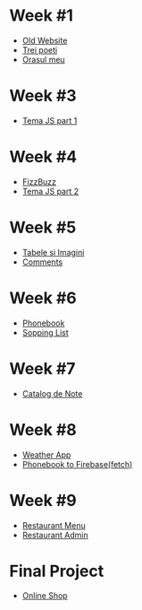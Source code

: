 
<h1>Week #1</h1>
<ul>
<li><a href="https://miualinionut.github.io/siit_06/cristina.cristache/s1/t01/index.html">Old Website</a>
<li><a href="https://miualinionut.github.io/siit_06/cristina.cristache/s1/t01.2/index.html">Trei poeti</a></li>
<li><a href="https://miualinionut.github.io/siit_06/cristina.cristache/s1/t01.3/index.html">Orasul meu</a></li>
</ul>
  
<h1>Week #3</h1>
<ul>
<li><a href="https://github.com/miualinionut/siit_06/blob/master/cristina.cristache/s3/file.js">Tema JS part 1</a>
</ul>
  
<h1>Week #4</h1>
<ul>
  <li><a href="https://github.com/miualinionut/siit_06/blob/master/cristina.cristache/s4/FizzBuzz/file.js">FizzBuzz</a>
<li><a href="https://github.com/miualinionut/siit_06/blob/master/cristina.cristache/s4/Homework/file.js">Tema JS part 2</a>
</ul>
  
<h1>Week #5</h1>
<ul>
<li><a href="https://miualinionut.github.io/siit_06/cristina.cristache/s5/Homework/img-table/index.html">Tabele si Imagini</a>
<li><a href="https://miualinionut.github.io/siit_06/cristina.cristache/s5/comments.html">Comments</a>
</ul>

<h1>Week #6</h1>
<ul>
<li><a href="https://miualinionut.github.io/siit_06/cristina.cristache/s6/phonebook/phone-book.html">Phonebook</a>
<li><a href="https://miualinionut.github.io/siit_06/cristina.cristache/s6/Homework/shoplist.html">Sopping List</a>
</ul>


<h1>Week #7</h1>
<ul>
<li><a href="https://miualinionut.github.io//siit_06/cristina.cristache/s7/homework/index.html">Catalog de Note</a>
</ul>

<h1>Week #8</h1>
<ul>
<li><a href="https://miualinionut.github.io/siit_06/cristina.cristache/s8/weather-app/weather.html">Weather App</a>
<li><a href="https://miualinionut.github.io/siit_06/cristina.cristache/s8/firebase/phoneBook/index.html">Phonebook to Firebase(fetch)</a>
</ul>

<h1>Week #9</h1>
<ul>
<li><a href="https://miualinionut.github.io/siit_06/cristina.cristache/s9/Homework/index.html">Restaurant Menu</a>
<li><a href="https://miualinionut.github.io/siit_06/cristina.cristache/s9/Homework/pages/admin.html">Restaurant Admin</a>
</ul>

<h1>Final Project</h1>
<ul>
<li><a href="https://cristachecristina.github.io/siit-buc-final-project/final-project/pages/index.html">Online Shop</a>
</ul>
